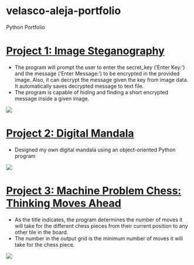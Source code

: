 # velasco-aleja-portfolio
Python Portfolio

# [Project 1: Image Steganography]([https://github.com/alehuuh/img-stenography]) 
* The program will prompt the user to enter the secret_key (‘Enter Key:’) and the message (‘Enter Message:’) to be encrypted in the provided image. Also, it can decrypt the message given the key from image data. It automatically saves decrypted message to text file.
* The program is capable of hiding and finding a short encrypted message inside a given image.

![](/images/positions_by_state.png)

# [Project 2: Digital Mandala](https://github.com/PlayingNumbers/ds_salary_proj) 
* Designed my own digital mandala using an object-oriented Python program
  
![](/images/positions_by_state.png)

# [Project 3: Machine Problem Chess: Thinking Moves Ahead](https://github.com/PlayingNumbers/ds_salary_proj) 
* As the title indicates, the program determines the number of moves it will take for the different chess pieces from their current position to any other tile in the board.
* The number in the output grid is the minimum number of moves it will take for the chess piece.
  
![](/images/positions_by_state.png)
